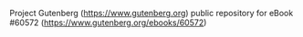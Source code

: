 Project Gutenberg (https://www.gutenberg.org) public repository for eBook #60572 (https://www.gutenberg.org/ebooks/60572)
